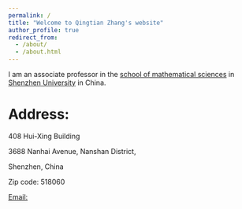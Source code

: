 ```yaml
---
permalink: /
title: "Welcome to Qingtian Zhang's website"
author_profile: true
redirect_from: 
  - /about/
  - /about.html
---
```


I am an associate professor in the [school of mathematical sciences](https://math.szu.edu.cn) in [Shenzhen University](https://www.szu.edu.cn) in China.  

Address:
======
408 Hui-Xing Building

3688 Nanhai Avenue, Nanshan District, 

Shenzhen, China

Zip code: 518060

[Email:](../image/email.jpg) 


